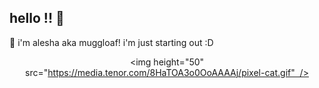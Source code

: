 ## hello !! 👋

🌱 i'm alesha aka muggloaf! i'm just starting out :D <div align="center">
  <img height="50" src="https://media.tenor.com/8HaTOA3o0OoAAAAj/pixel-cat.gif"  />
</div>
